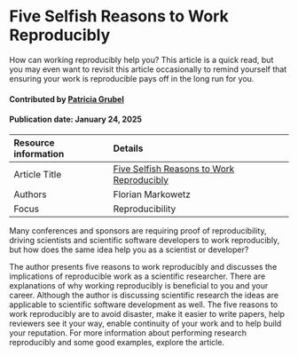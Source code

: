 # Five Selfish Reasons to Work Reproducibly
<!--deck text start-->
How can working reproducibly help you? This article is a quick read, but you may even want to revisit this article occasionally to remind yourself that ensuring your work is reproducible pays off in the long run for you.

<!--deck text end-->

#### Contributed by [Patricia Grubel](https://github.com/pagrubel "Patricia Grubel")
#### Publication date: January 24, 2025

Resource information | Details
:--- | :---
Article Title | [Five Selfish Reasons to Work Reproducibly](https://genomebiology.biomedcentral.com/articles/10.1186/s13059-015-0850-7)
Authors | Florian Markowetz
Focus | Reproducibility

Many conferences and sponsors are requiring proof of reproducibility, driving scientists and scientific software developers to work reproducibly, but how does the same idea help you as a scientist or developer?

The author presents five reasons to work reproducibly and discusses the implications of reproducible work as a scientific researcher.  There are explanations of why working reproducibly is beneficial to you and your career.
Although the author is discussing scientific research the ideas are applicable to scientific software development as well.
The five reasons to work reproducibly are to avoid disaster, make it easier to write papers, help reviewers see it your way, enable continuity of your work and to help build your reputation.
For more information about performing research reproducibly and some good examples, explore the article.




<!---
Publish: yes
Topics: Reproducibility, Personal Productivity and Sustainability 
Pinned: no
RSS update: 2025-01-24
--->
